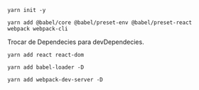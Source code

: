 <code>yarn init -y</code>

<code>yarn add @babel/core @babel/preset-env @babel/preset-react webpack webpack-cli</code>

Trocar de Dependecies para devDependecies.

<code>yarn add react react-dom</code>


<code>yarn add babel-loader -D</code>


<code>yarn add webpack-dev-server -D</code>
